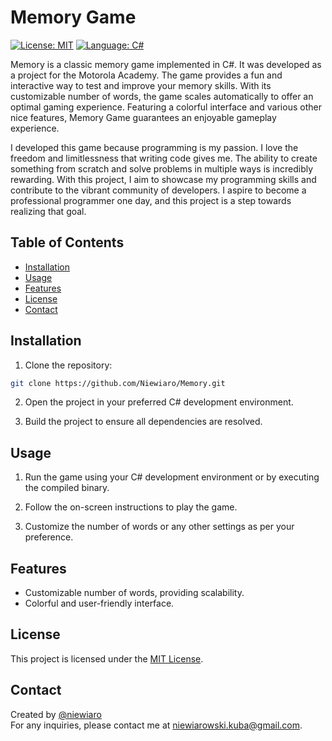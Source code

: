 # Memory Game

[![License: MIT](https://img.shields.io/badge/License-MIT-blue.svg)](LICENSE) [![Language: C#](https://img.shields.io/badge/language-C%23-orange.svg)](https://docs.microsoft.com/en-us/dotnet/csharp/)

Memory is a classic memory game implemented in C#. It was developed as a project for the Motorola Academy. The game provides a fun and interactive way to test and improve your memory skills. With its customizable number of words, the game scales automatically to offer an optimal gaming experience. Featuring a colorful interface and various other nice features, Memory Game guarantees an enjoyable gameplay experience.

I developed this game because programming is my passion. I love the freedom and limitlessness that writing code gives me. The ability to create something from scratch and solve problems in multiple ways is incredibly rewarding. With this project, I aim to showcase my programming skills and contribute to the vibrant community of developers. I aspire to become a professional programmer one day, and this project is a step towards realizing that goal.

## Table of Contents
- [Installation](#installation)
- [Usage](#usage)
- [Features](#features)
- [License](#license)
- [Contact](#contact)

## Installation

1. Clone the repository:

```bash
git clone https://github.com/Niewiaro/Memory.git
```

2. Open the project in your preferred C# development environment.

3. Build the project to ensure all dependencies are resolved.

## Usage

1. Run the game using your C# development environment or by executing the compiled binary.

2. Follow the on-screen instructions to play the game.

3. Customize the number of words or any other settings as per your preference.

## Features

- Customizable number of words, providing scalability.
- Colorful and user-friendly interface.

## License

This project is licensed under the [MIT License](LICENSE).

## Contact

Created by [@niewiaro](https://github.com/Niewiaro)  
For any inquiries, please contact me at niewiarowski.kuba@gmail.com.
